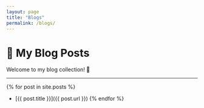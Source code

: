 ```yaml
---
layout: page
title: "Blogs"
permalink: /blogs/
---
```


# 📝 My Blog Posts

Welcome to my blog collection! 🚀

---

{% for post in site.posts %}
- [{{ post.title }}]({{ post.url }})
{% endfor %}